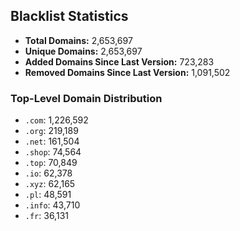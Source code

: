## Blacklist Statistics

- **Total Domains:** 2,653,697
- **Unique Domains:** 2,653,697
- **Added Domains Since Last Version:** 723,283
- **Removed Domains Since Last Version:** 1,091,502

### Top-Level Domain Distribution

-  `.com`: 1,226,592
-  `.org`: 219,189
-  `.net`: 161,504
-  `.shop`: 74,564
-  `.top`: 70,849
-  `.io`: 62,378
-  `.xyz`: 62,165
-  `.pl`: 48,591
-  `.info`: 43,710
-  `.fr`: 36,131
